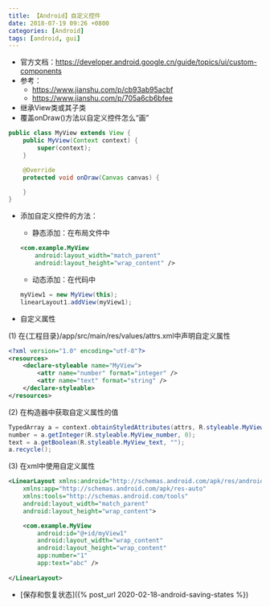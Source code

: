 ```yaml
---
title: 【Android】自定义控件
date: 2018-07-19 09:26 +0800
categories: [Android]
tags: [android, gui]
---
```

* 官方文档：<https://developer.android.google.cn/guide/topics/ui/custom-components>
* 参考：
  * <https://www.jianshu.com/p/cb93ab95acbf>
  * <https://www.jianshu.com/p/705a6cb6bfee>
* 继承View类或其子类
* 覆盖onDraw()方法以自定义控件怎么“画”

```java
public class MyView extends View {
    public MyView(Context context) {
        super(context);
    }

    @Override
    protected void onDraw(Canvas canvas) {

    }
}
```

* 添加自定义控件的方法：
  * 静态添加：在布局文件中

  ```xml
  <com.example.MyView
      android:layout_width="match_parent"
      android:layout_height="wrap_content" />
  ```

  * 动态添加：在代码中

  ```java
  myView1 = new MyView(this);
  linearLayout1.addView(myView1);
  ```

* 自定义属性

(1) 在{工程目录}/app/src/main/res/values/attrs.xml中声明自定义属性

```xml
<?xml version="1.0" encoding="utf-8"?>
<resources>
    <declare-styleable name="MyView">
        <attr name="number" format="integer" />
        <attr name="text" format="string" />
    </declare-styleable>
</resources>
```

(2) 在构造器中获取自定义属性的值

```java
TypedArray a = context.obtainStyledAttributes(attrs, R.styleable.MyView, defStyleAttr, defStyleRes);
number = a.getInteger(R.styleable.MyView_number, 0);
text = a.getBoolean(R.styleable.MyView_text, "");
a.recycle();
```

(3) 在xml中使用自定义属性

```xml
<LinearLayout xmlns:android="http://schemas.android.com/apk/res/android"
    xmlns:app="http://schemas.android.com/apk/res-auto"
    xmlns:tools="http://schemas.android.com/tools"
    android:layout_width="match_parent"
    android:layout_height="wrap_content">

    <com.example.MyView
        android:id="@+id/myView1"
        android:layout_width="wrap_content"
        android:layout_height="wrap_content"
        app:number="1"
        app:text="abc" />
 
</LinearLayout>
```

* [保存和恢复状态]({% post_url 2020-02-18-android-saving-states %})
